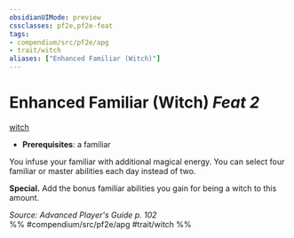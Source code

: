 ```yaml
---
obsidianUIMode: preview
cssclasses: pf2e,pf2e-feat
tags:
- compendium/src/pf2e/apg
- trait/witch
aliases: ["Enhanced Familiar (Witch)"]
---
```

# Enhanced Familiar (Witch)  *Feat 2*  
[witch](rules/traits/witch-apg.md "Witch Class Trait")  

- **Prerequisites**: a familiar

You infuse your familiar with additional magical energy. You can select four familiar or master abilities each day instead of two.

**Special.** Add the bonus familiar abilities you gain for being a witch to this amount.

*Source: Advanced Player's Guide p. 102*  
%% #compendium/src/pf2e/apg #trait/witch %%